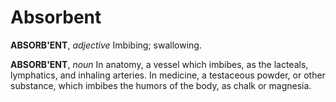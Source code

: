 # Absorbent

**ABSORB'ENT**, _adjective_ Imbibing; swallowing.

**ABSORB'ENT**, _noun_ In anatomy, a vessel which imbibes, as the lacteals, lymphatics, and inhaling arteries. In medicine, a testaceous powder, or other substance, which imbibes the humors of the body, as chalk or magnesia.